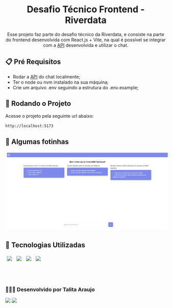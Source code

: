 <div align="center">

# Desafio Técnico Frontend - Riverdata

Esse projeto faz parte do desafio técnico da Riverdata, e consiste na parte do frontend desenvolvida com React.js + Vite, na qual é possível se integrar com a <a href="https://github.com/talitaaraujodev/api-chatbot-riverdata" target="_blank">API</a> desenvolvida e utilizar o chat.

</div>

## 📋 Pré Requisitos

- Rodar a <a href="https://github.com/talitaaraujodev/api-chatbot-riverdata" target="_blank">API</a> do chat localmente;
- Ter o node ou nvm instalado na sua máquina;
- Crie um arquivo .env seguindo a estrutura do .env.example;

## 🚀 Rodando o Projeto

Acesse o projeto pela seguinte url abaixo:

```bash
http://localhost:5173
```

## 👋 Algumas fotinhas

<p>
<img style='margin: 5px;' src="./src/docs/home.png" />
</p>

## 🎯 Tecnologias Utilizadas

<p>
  <img style='margin: 5px;' src="https://img.shields.io/badge/JavaScript-323330?style=for-the-badge&logo=javascript&logoColor=F7DF1E"/>
  <img style='margin: 5px;' src="https://img.shields.io/badge/Node.js-43853D?style=for-the-badge&logo=node.js&logoColor=white"/>
  <img style='margin: 5px;' src="https://img.shields.io/badge/TypeScript-007ACC?style=for-the-badge&logo=typescript&logoColor=white"/>
  <img style='margin: 5px;' src="https://img.shields.io/badge/React-20232A?style=for-the-badge&logo=react&logoColor=61DAFB"/>

</p>

<br><br>

### 👩🏽‍💻 Desenvolvido por Talita Araujo

<div align="left">
  <a href = "mailto:talitacumi.araujo@gmail.com"><img src="https://img.shields.io/badge/-Gmail-db4a39?style=for-the-badge&logo=gmail&logoColor=white"></a>
  <a href="https://www.linkedin.com/in/talitaaraujodev" target="_blank"><img src="https://img.shields.io/badge/LinkedIn-0077B5?style=for-the-badge&logo=linkedin&logoColor=white"></a>
</div>

